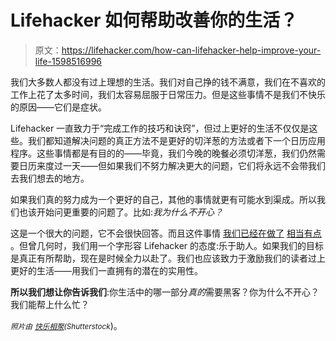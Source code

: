 # Lifehacker 如何帮助改善你的生活？

> 原文：<https://lifehacker.com/how-can-lifehacker-help-improve-your-life-1598516996>

我们大多数人都没有过上理想的生活。我们对自己挣的钱不满意，我们在不喜欢的工作上花了太多时间，我们太容易屈服于日常压力。但是这些事情不是我们不快乐的原因——它们是症状。



Lifehacker 一直致力于“完成工作的技巧和诀窍”，但过上更好的生活不仅仅是这些。我们都知道解决问题的真正方法不是更好的切洋葱的方法或者下一个日历应用程序。这些事情都是有目的的——毕竟，我们今晚的晚餐必须切洋葱，我们仍然需要日历来度过一天——但如果我们不努力解决更大的问题，它们将永远不会带我们去我们想去的地方。

如果我们真的努力成为一个更好的自己，其他的事情就更有可能水到渠成。所以我们也该开始问更重要的问题了。比如:*我为什么不开心？*

这是一个很大的问题，它不会很快回答。而且这件事情 [我们已经在做了](https://lifehacker.com/how-to-move-past-failure-1597951611) [相当有点](http://lifehacker.com/five-lessons-i-learned-from-dealing-with-depression-1595249546) 。但曾几何时，我们用一个字形容 Lifehacker 的态度:乐于助人。如果我们的目标是真正有所帮助，现在是时候全力以赴了。我们也应该致力于激励我们的读者过上更好的生活——用我们一直拥有的潜在的实用性。

**所以我们想让你告诉我们**:你生活中的哪一部分*真的*需要黑客？你为什么不开心？我们能帮上什么忙？

<small>*照片由*</small> [<small>*快乐相聚*</small>](http://www.shutterstock.com/pic.mhtml?id=173714276)<small>*(Shutterstock*</small>)。